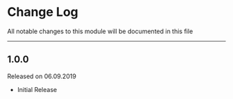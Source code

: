# Change Log

All notable changes to this module will be documented in this file

---
## 1.0.0

Released on 06.09.2019

* Initial Release
